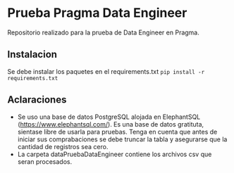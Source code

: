 # Prueba Pragma Data Engineer
Repositorio realizado para la prueba de Data Engineer en Pragma.

## Instalacion
Se debe instalar los paquetes en el requirements.txt 
```pip install -r requirements.txt```


## Aclaraciones

* Se uso una base de datos PostgreSQL alojada en ElephantSQL (https://www.elephantsql.com/). Es una base de datos gratituta, sientase libre de usarla para pruebas. Tenga en cuenta que antes de iniciar sus comprabaciones se debe truncar la tabla y asegurarse que la cantidad de registros sea cero.
* La carpeta dataPruebaDataEngineer contiene los archivos csv que seran procesados.



